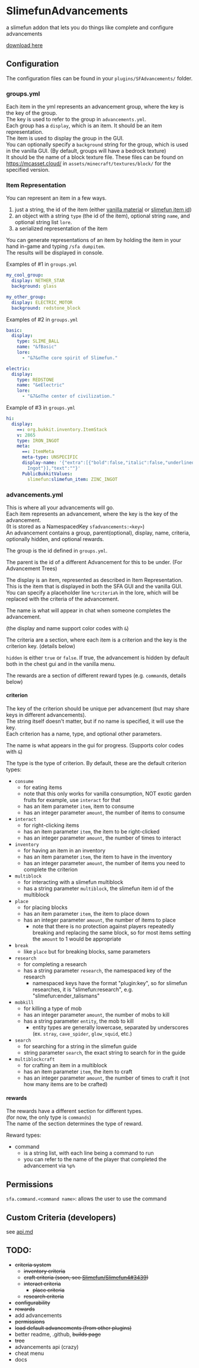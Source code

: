 # SlimefunAdvancements

a slimefun addon that lets you do things like complete and configure advancements

[download here](https://blob.build/project/SlimefunAdvancements)

## Configuration

The configuration files can be found in your `plugins/SFAdvancements/` folder.

### groups.yml

Each item in the yml represents an advancement group, where the key is the key of the group.<br>
The key is used to refer to the group in `advancements.yml`.<br>
Each group has a `display`, which is an item. It should be an item representation.<br>
The item is used to display the group in the GUI.<br>
You can optionally specify a `background` string for the group, which is used in the vanilla GUI. (By default, groups will have a bedrock texture)<br>
It should be the name of a block texture file. These files can be found on https://mcasset.cloud/ in `assets/minecraft/textures/block/` for the specified version.

### Item Representation

You can represent an item in a few ways.<br>
1. just a string, the id of the item (either [vanilla material](https://hub.spigotmc.org/javadocs/spigot/org/bukkit/Material.html) or [slimefun item id](https://sf-items.walshy.dev/))
2. an object with a string `type` (the id of the item), optional string `name`, and optional string list `lore`.
3. a serialized representation of the item

You can generate representations of an item by holding the item in your hand in-game and typing `/sfa dumpitem`.<br>
The results will be displayed in console.

Examples of #1 in `groups.yml`
```yaml
my_cool_group:
  display: NETHER_STAR
  background: glass

my_other_group:
  display: ELECTRIC_MOTOR
  background: redstone_block
```

Examples of #2 in `groups.yml`
```yaml
basic:
  display:
    type: SLIME_BALL
    name: "&fBasic"
    lore:
      - "&7&oThe core spirit of Slimefun."

electric:
  display:
    type: REDSTONE
    name: "&eElectric"
    lore:
      - "&7&oThe center of civilization."
```

Example of #3 in `groups.yml`
```yaml
hi:
  display:
    ==: org.bukkit.inventory.ItemStack
    v: 2865
    type: IRON_INGOT
    meta:
      ==: ItemMeta
      meta-type: UNSPECIFIC
      display-name: '{"extra":[{"bold":false,"italic":false,"underlined":false,"strikethrough":false,"obfuscated":false,"color":"aqua","text":"Zinc
        Ingot"}],"text":""}'
      PublicBukkitValues:
        slimefun:slimefun_item: ZINC_INGOT
```

### advancements.yml

This is where all your advancements will go.<br>
Each item represents an advancement, where the key is the key of the advancement.<br>
(It is stored as a NamespacedKey `sfadvancements:<key>`)<br>
An advancement contains a group, parent(optional), display, name, criteria, optionally hidden, and optional rewards.<br>

The group is the id defined in `groups.yml`.

The parent is the id of a different Advancement for this to be under. (For Advancement Trees)

The display is an item, represented as described in Item Representation. This is the item that is displayed in both the 
SFA GUI and the vanilla GUI. You can specify a placeholder line `%criteria%` in the lore, which will be replaced with the
criteria of the advancement. 

The name is what will appear in chat when someone completes the advancement.

(the display and name support color codes with `&`)

The criteria are a section, where each item is a criterion and the key is the criterion key. (details below)

`hidden` is either `true` or `false`. If true, the advancement is hidden by default both in the chest gui and in the vanilla menu. 

The rewards are a section of different reward types (e.g. `command`s, details below)

#### criterion

The key of the criterion should be unique per advancement (but may share keys in different advancements).<br>
The string itself doesn't matter, but if no name is specified, it will use the key.<br>
Each criterion has a name, type, and optional other parameters.

The name is what appears in the gui for progress. (Supports color codes with `&`)

The type is the type of criterion. By default, these are the default criterion types:
- `consume`
  - for eating items
  - note that this only works for vanilla consumption, NOT exotic garden fruits for example, use `interact` for that
  - has an item parameter `item`, item to consume
  - has an integer parameter `amount`, the number of items to consume
- `interact`
  - for right-clicking items
  - has an item parameter `item`, the item to be right-clicked
  - has an integer parameter `amount`, the number of times to interact
- `inventory`
  - for having an item in an inventory
  - has an item parameter `item`, the item to have in the inventory
  - has an integer parameter `amount`, the number of items you need to complete the criterion
- `multiblock`
  - for interacting with a slimefun multiblock
  - has a string parameter `multiblock`, the slimefun item id of the multiblock
- `place`
  - for placing blocks
  - has an item parameter `item`, the item to place down
  - has an integer parameter `amount`, the number of items to place
    - note that there is no protection against players repeatedly breaking and replacing the same block, so for most items setting the `amount` to 1 would be appropriate
- `break`
  - like `place` but for breaking blocks, same parameters
- `research`
  - for completing a research
  - has a string parameter `research`, the namespaced key of the research
    - namespaced keys have the format "plugin:key", so for slimefun researches, it is "slimefun:research", e.g. "slimefun:ender_talismans"
- `mobkill`
  - for killing a type of mob
  - has an integer parameter `amount`, the number of mobs to kill
  - has a string parameter `entity`, the mob to kill
    - entity types are generally lowercase, separated by underscores (ex. `stray`, `cave_spider`, `glow_squid`, etc.)
- `search`
  - for searching for a string in the slimefun guide
  - string parameter `search`, the exact string to search for in the guide
- `multiblockcraft`
  - for crafting an item in a multiblock
  - has an item parameter `item`, the item to craft
  - has an integer parameter `amount`, the number of times to craft it (not how many items are to be crafted)

#### rewards

The rewards have a different section for different types.<br>
(for now, the only type is `commands`)<br>
The name of the section determines the type of reward.

Reward types:
- command
  - is a string list, with each line being a command to run
  - you can refer to the name of the player that completed the advancement via `%p%`

## Permissions

`sfa.command.<command name>`: allows the user to use the command

## Custom Criteria (developers)

see [api.md](https://github.com/qwertyuioplkjhgfd/SlimefunAdvancements/blob/main/api.md)

## TODO:
- ~~criteria system~~
  - ~~inventory criteria~~
  - ~~craft criteria (soon, see [Slimefun/Slimefun4#3439](https://github.com/Slimefun/Slimefun4/pull/3439))~~
  - ~~interact criteria~~
      - ~~place criteria~~
  - ~~research criteria~~
- ~~configurability~~
- ~~rewards~~
- add advancements
- ~~permissions~~
- ~~load default advancements (from other plugins)~~
- better readme, .github, ~~builds page~~
- ~~tree~~
- advancements api (crazy)
- cheat menu
- docs
